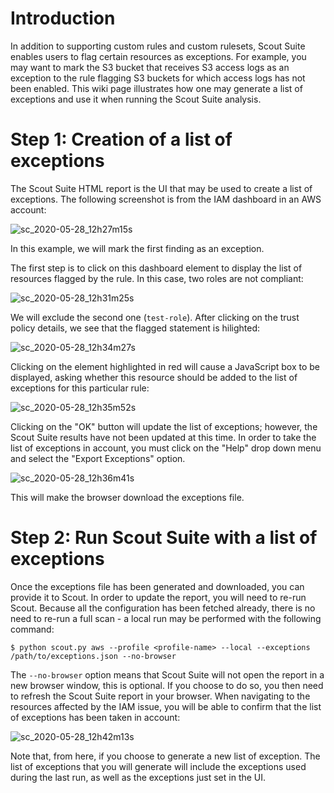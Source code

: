 # Introduction

In addition to supporting custom rules and custom rulesets, Scout Suite enables users to flag certain resources as exceptions. For example, you may want to mark the S3 bucket that receives S3 access logs as an exception to the rule flagging S3 buckets for which access logs has not been enabled. This wiki page illustrates how one may generate a list of exceptions and use it when running the Scout Suite analysis.

# Step 1: Creation of a list of exceptions

The Scout Suite HTML report is the UI that may be used to create a list of exceptions. The following screenshot is from the IAM dashboard in an AWS account:

![sc_2020-05-28_12h27m15s](https://user-images.githubusercontent.com/4206926/83130637-eeee4d00-a0de-11ea-801b-a31d65c1f173.png)

In this example, we will mark the first finding as an exception.

The first step is to click on this dashboard element to display the list of resources flagged by the rule. In this case, two roles are not compliant:

![sc_2020-05-28_12h31m25s](https://user-images.githubusercontent.com/4206926/83130987-73d96680-a0df-11ea-99bf-23801ceff347.png)

We will exclude the second one (`test-role`).  After clicking on the trust policy details, we see that the flagged statement is hilighted:

![sc_2020-05-28_12h34m27s](https://user-images.githubusercontent.com/4206926/83131154-b438e480-a0df-11ea-86de-e77acb2eb474.png)

Clicking on the element highlighted in red will cause a JavaScript box to be displayed, asking whether this resource should be added to the list of exceptions for this particular rule:

![sc_2020-05-28_12h35m52s](https://user-images.githubusercontent.com/4206926/83131986-01698600-a0e1-11ea-833d-158ab89abf33.png)

Clicking on the "OK" button will update the list of exceptions; however, the Scout Suite results have not been updated at this time. In order to take the list of exceptions in account, you must click on the "Help" drop down menu and select the "Export Exceptions" option.

![sc_2020-05-28_12h36m41s](https://user-images.githubusercontent.com/4206926/83131994-04fd0d00-a0e1-11ea-9e35-d7ee9d0b5213.png)

This will make the browser download the exceptions file.

# Step 2: Run Scout Suite with a list of exceptions

Once the exceptions file has been generated and downloaded, you can provide it to Scout. In order to update the report, you will need to re-run Scout. Because all the configuration has been fetched already, there is no need to re-run a full scan - a local run may be performed with the following command:

```
$ python scout.py aws --profile <profile-name> --local --exceptions /path/to/exceptions.json --no-browser
```

The `--no-browser` option means that Scout Suite will not open the report in a new browser window, this is optional. If you choose to do so, you then need to refresh the Scout Suite report in your browser. When navigating to the resources affected by the IAM issue, you will be able to confirm that the list of exceptions has been taken in account:

![sc_2020-05-28_12h42m13s](https://user-images.githubusercontent.com/4206926/83131998-06c6d080-a0e1-11ea-8d65-08c9cd1686a3.png)

Note that, from here, if you choose to generate a new list of exception. The list of exceptions that you will generate will include the exceptions used during the last run, as well as the exceptions just set in the UI.